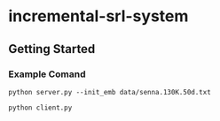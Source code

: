 # incremental-srl-system

## Getting Started

### Example Comand
`python server.py --init_emb data/senna.130K.50d.txt`

`python client.py`
